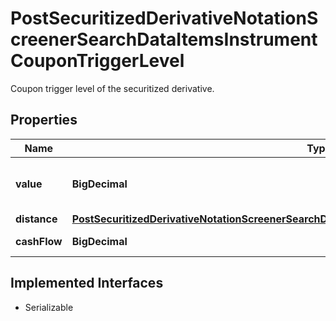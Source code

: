 

# PostSecuritizedDerivativeNotationScreenerSearchDataItemsInstrumentCouponTriggerLevel

Coupon trigger level of the securitized derivative.

## Properties

Name | Type | Description | Notes
------------ | ------------- | ------------- | -------------
**value** | **BigDecimal** | Value of the coupon trigger level. |  [optional]
**distance** | [**PostSecuritizedDerivativeNotationScreenerSearchDataItemsInstrumentCouponTriggerLevelDistance**](PostSecuritizedDerivativeNotationScreenerSearchDataItemsInstrumentCouponTriggerLevelDistance.md) |  |  [optional]
**cashFlow** | **BigDecimal** | Cash flow amount. |  [optional]


## Implemented Interfaces

* Serializable



